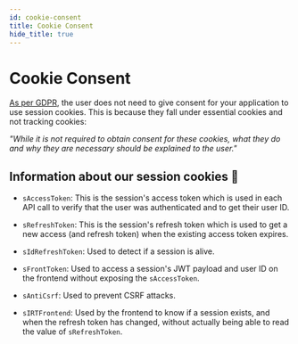 ```yaml
---
id: cookie-consent
title: Cookie Consent
hide_title: true
---
```


<!-- COPY DOCS -->
<!-- ./session/docs/common-customizations/sessions/cookie-consent.md -->

# Cookie Consent

[As per GDPR](https://gdpr.eu/cookies/), the user does not need to give consent for your application to use session cookies. This is because they fall under essential cookies and not tracking cookies:

*"While it is not required to obtain consent for these cookies, what they do and why they are necessary should be explained to the user."*


## Information about our session cookies 🍪

- `sAccessToken`: This is the session's access token which is used in each API call to verify that the user was authenticated and to get their user ID.

- `sRefreshToken`: This is the session's refresh token which is used to get a new access (and refresh token) when the existing access token expires.

- `sIdRefreshToken`: Used to detect if a session is alive.

- `sFrontToken`: Used to access a session's JWT payload and user ID on the frontend without exposing the `sAccessToken`.

- `sAntiCsrf`: Used to prevent CSRF attacks.

- `sIRTFrontend`: Used by the frontend to know if a session exists, and when the refresh token has changed, without actually being able to read the value of `sRefreshToken`.
